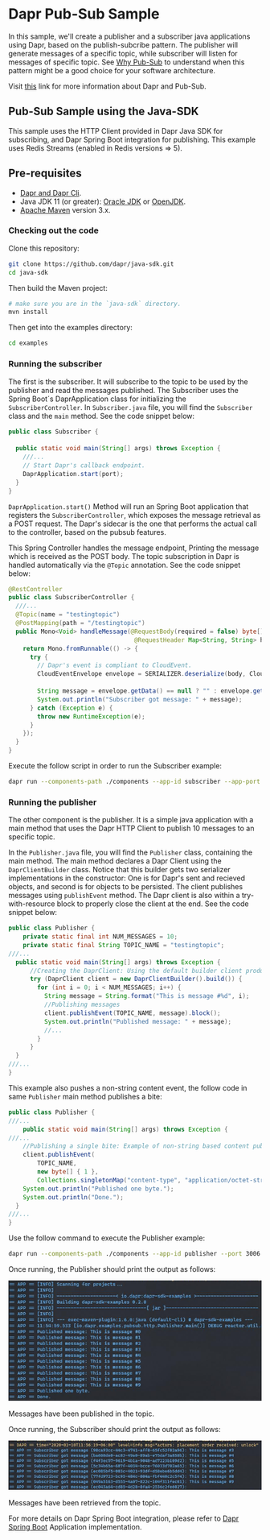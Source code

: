 # Dapr Pub-Sub Sample

In this sample, we'll create a publisher and a subscriber java applications using Dapr, based on the publish-subcribe pattern. The publisher will generate messages of a specific topic, while subscriber will listen for messages of specific topic. See [Why Pub-Sub](#why-pub-sub) to understand when this pattern might be a good choice for your software architecture.

Visit [this](https://github.com/dapr/docs/tree/master/concepts/publish-subscribe-messaging) link for more information about Dapr and Pub-Sub.
 
## Pub-Sub Sample using the Java-SDK

This sample uses the HTTP Client provided in Dapr Java SDK for subscribing, and Dapr Spring Boot integration for publishing. This example uses Redis Streams (enabled in Redis versions => 5).
## Pre-requisites

* [Dapr and Dapr Cli](https://github.com/dapr/docs/blob/master/getting-started/environment-setup.md#environment-setup).
* Java JDK 11 (or greater): [Oracle JDK](https://www.oracle.com/technetwork/java/javase/downloads/index.html#JDK11) or [OpenJDK](https://jdk.java.net/13/).
* [Apache Maven](https://maven.apache.org/install.html) version 3.x.

### Checking out the code

Clone this repository:

```sh
git clone https://github.com/dapr/java-sdk.git
cd java-sdk
```

Then build the Maven project:

```sh
# make sure you are in the `java-sdk` directory.
mvn install
```

Then get into the examples directory:

```sh
cd examples
```

### Running the subscriber

The first is the subscriber. It will subscribe to the topic to be used by the publisher and read the messages published. The Subscriber uses the Spring Boot´s DaprApplication class for initializing the `SubscriberController`. In `Subscriber.java` file, you will find the `Subscriber` class and the `main` method. See the code snippet below:

```java
public class Subscriber {

  public static void main(String[] args) throws Exception {
    ///...
    // Start Dapr's callback endpoint.
    DaprApplication.start(port);
  }
}
```
`DaprApplication.start()` Method will run an Spring Boot application that registers the `SubscriberController`, which exposes the message retrieval as a POST request. The Dapr's sidecar is the one that performs the actual call to the controller, based on the pubsub features.

This Spring Controller handles the message endpoint, Printing the message which is received as the POST body. The topic subscription in Dapr is handled automatically via the `@Topic` annotation. See the code snippet below:

```java
@RestController
public class SubscriberController {
  ///...
  @Topic(name = "testingtopic")
  @PostMapping(path = "/testingtopic")
  public Mono<Void> handleMessage(@RequestBody(required = false) byte[] body,
                                   @RequestHeader Map<String, String> headers) {
    return Mono.fromRunnable(() -> {
      try {
        // Dapr's event is compliant to CloudEvent.
        CloudEventEnvelope envelope = SERIALIZER.deserialize(body, CloudEventEnvelope.class);

        String message = envelope.getData() == null ? "" : envelope.getData();
        System.out.println("Subscriber got message: " + message);
      } catch (Exception e) {
        throw new RuntimeException(e);
      }
    });
  }
}
```
Execute the follow script in order to run the Subscriber example:
```sh
dapr run --components-path ./components --app-id subscriber --app-port 3000 --port 3005 -- java -jar target/dapr-java-sdk-examples-exec.jar io.dapr.examples.pubsub.http.Subscriber -p 3000
```

### Running the publisher

The other component is the publisher. It is a simple java application with a main method that uses the Dapr HTTP Client to publish 10 messages to an specific topic.

In the `Publisher.java` file, you will find the `Publisher` class, containing the main method. The main method declares a Dapr Client using the `DaprClientBuilder` class. Notice that this builder gets two serializer implementations in the constructor: One is for Dapr's sent and recieved objects, and second is for objects to be persisted. The client publishes messages using `publishEvent` method. The Dapr client is also within a try-with-resource block to properly close the client at the end. See the code snippet below:  
```java
public class Publisher {
    private static final int NUM_MESSAGES = 10;
    private static final String TOPIC_NAME = "testingtopic";
///...
  public static void main(String[] args) throws Exception {
      //Creating the DaprClient: Using the default builder client produces an HTTP Dapr Client
      try (DaprClient client = new DaprClientBuilder().build()) {
        for (int i = 0; i < NUM_MESSAGES; i++) {
          String message = String.format("This is message #%d", i);
          //Publishing messages
          client.publishEvent(TOPIC_NAME, message).block();
          System.out.println("Published message: " + message);
          //...
        }
      }
  }
///...
}
```

This example also pushes a non-string content event, the follow code in same `Publisher` main method publishes a bite:

```java
public class Publisher {
///...
    public static void main(String[] args) throws Exception {
///...
    //Publishing a single bite: Example of non-string based content published
    client.publishEvent(
        TOPIC_NAME,
        new byte[] { 1 },
        Collections.singletonMap("content-type", "application/octet-stream")).block();
    System.out.println("Published one byte.");
    System.out.println("Done.");
  }
///...
}
```

Use the follow command to execute the Publisher example:

```sh
dapr run --components-path ./components --app-id publisher --port 3006 -- java -jar target/dapr-java-sdk-examples-exec.jar io.dapr.examples.pubsub.http.Publisher
```

Once running, the Publisher should print the output as follows:

![publisheroutput](../../../../../../resources/img/publisher.png)

Messages have been published in the topic.

Once running, the Subscriber should print the output as follows:

![publisheroutput](../../../../../../resources/img/subscriber.png)

Messages have been retrieved from the topic.

For more details on Dapr Spring Boot integration, please refer to [Dapr Spring Boot](../../../springboot/DaprApplication.java) Application implementation.
